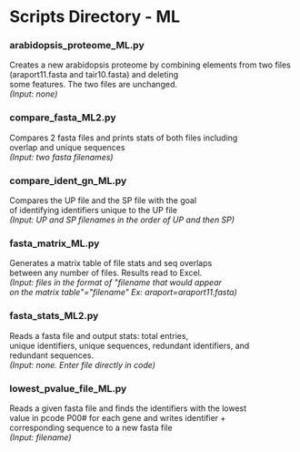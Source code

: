 # Scripts Directory - ML
### **arabidopsis_proteome_ML.py**
Creates a new arabidopsis proteome by combining elements
from two files (araport11.fasta and tair10.fasta) and deleting  
some features. The two files are unchanged.      
*(Input: none)*     

### **compare_fasta_ML2.py**       
Compares 2 fasta files and prints stats of both files including    
overlap and unique sequences     
*(Input: two fasta filenames)*       

### **compare_ident_gn_ML.py**    
Compares the UP file and the SP file with the goal    
of identifying identifiers unique to the UP file    
*(Input: UP and SP filenames in the order of UP and then SP)*   

### **fasta_matrix_ML.py**   
Generates a matrix table of file stats and seq overlaps    
between any number of files. Results read to Excel.     
*(Input: files in the format of "filename that would appear*   
*on the matrix table"="filename" Ex: araport=araport11.fasta)*    

### **fasta_stats_ML2.py**    
Reads a fasta file and output stats: total entries,   
unique identifiers, unique sequences, redundant identifiers, and    
redundant sequences.     
*(Input: none. Enter file directly in code)*    

### **lowest_pvalue_file_ML.py**
Reads a given fasta file and finds the identifiers with the lowest   
value in pcode P00# for each gene and writes identifier +    
corresponding sequence to a new fasta file   
*(Input: filename)*



